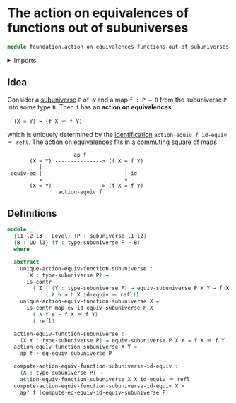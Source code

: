 # The action on equivalences of functions out of subuniverses

```agda
module foundation.action-on-equivalences-functions-out-of-subuniverses where
```

<details><summary>Imports</summary>

```agda
open import foundation.action-on-higher-identifications-functions
open import foundation.action-on-identifications-functions
open import foundation.dependent-pair-types
open import foundation.equivalence-induction
open import foundation.subuniverses
open import foundation.universe-levels

open import foundation-core.contractible-types
open import foundation-core.equivalences
open import foundation-core.function-types
open import foundation-core.identity-types
```

</details>

## Idea

Consider a [subuniverse](foundation.subuniverses.md) `P` of `𝒰` and a map
`f : P → B` from the subuniverse `P` into some type `B`. Then `f` has an
**action on equivalences**

```text
  (X ≃ Y) → (f X ＝ f Y)
```

which is uniquely determined by the
[identification](foundation-core.identity-types.md)
`action-equiv f id-equiv ＝ refl`. The action on equivalences fits in a
[commuting square](foundation.commuting-squares-of-maps.md) of maps

```text
                     ap f
       (X = Y) ---------------> (f X = f Y)
          |                          |
 equiv-eq |                          | id
          ∨                          ∨
       (X ≃ Y) ---------------> (f X = f Y)
                action-equiv f
```

## Definitions

```agda
module _
  {l1 l2 l3 : Level} (P : subuniverse l1 l2)
  {B : UU l3} (f : type-subuniverse P → B)
  where

  abstract
    unique-action-equiv-function-subuniverse :
      (X : type-subuniverse P) →
      is-contr
        ( Σ ( (Y : type-subuniverse P) → equiv-subuniverse P X Y → f X ＝ f Y)
            ( λ h → h X id-equiv ＝ refl))
    unique-action-equiv-function-subuniverse X =
      is-contr-map-ev-id-equiv-subuniverse P X
        ( λ Y e → f X ＝ f Y)
        ( refl)

  action-equiv-function-subuniverse :
    (X Y : type-subuniverse P) → equiv-subuniverse P X Y → f X ＝ f Y
  action-equiv-function-subuniverse X Y =
    ap f ∘ eq-equiv-subuniverse P

  compute-action-equiv-function-subuniverse-id-equiv :
    (X : type-subuniverse P) →
    action-equiv-function-subuniverse X X id-equiv ＝ refl
  compute-action-equiv-function-subuniverse-id-equiv X =
    ap² f (compute-eq-equiv-id-equiv-subuniverse P)
```
